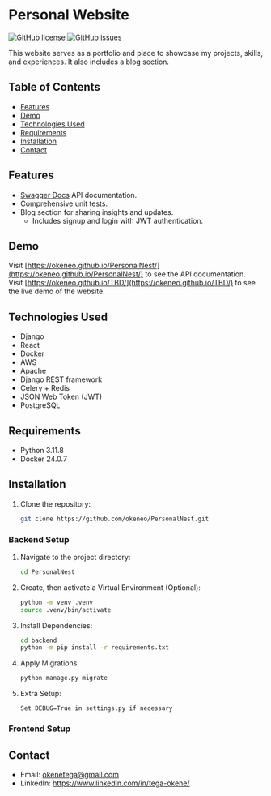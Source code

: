 # Personal Website

[![GitHub license](https://img.shields.io/badge/license-MIT-blue.svg)](https://github.com/okeneo/PersonalNest/blob/main/LICENSE)
[![GitHub issues](https://img.shields.io/github/issues/okeneo/PersonalNest.svg)](https://github.com/okeneo/PersonalNest/issues)

This website serves as a portfolio and place to showcase my projects, skills, and experiences. It also includes a blog section.

## Table of Contents

- [Features](#features)
- [Demo](#demo)
- [Technologies Used](#technologies-used)
- [Requirements](#requirements)
- [Installation](#installation)
- [Contact](#contact)

## Features

- [Swagger Docs](https://okeneo.github.io/PersonalNest/) API documentation.
- Comprehensive unit tests.
- Blog section for sharing insights and updates.
  - Includes signup and login with JWT authentication.

## Demo

Visit [https://okeneo.github.io/PersonalNest/](https://okeneo.github.io/PersonalNest/) to see the API documentation.  
Visit [https://okeneo.github.io/TBD/](https://okeneo.github.io/TBD/) to see the live demo of the website.

## Technologies Used

- Django
- React
- Docker
- AWS
- Apache
- Django REST framework
- Celery + Redis
- JSON Web Token (JWT)
- PostgreSQL

## Requirements
- Python 3.11.8
- Docker 24.0.7

## Installation

1. Clone the repository:

   ```bash
   git clone https://github.com/okeneo/PersonalNest.git
   ```

### Backend Setup

1. Navigate to the project directory:

    ```bash
    cd PersonalNest
    ```
2. Create, then activate a Virtual Environment (Optional):

    ```bash
    python -m venv .venv
    source .venv/bin/activate
    ```

3. Install Dependencies:

    ```bash
    cd backend
    python -m pip install -r requirements.txt
    ```

4. Apply Migrations

    ```bash
    python manage.py migrate
    ```

5. Extra Setup:

    ```
    Set DEBUG=True in settings.py if necessary
    ```

### Frontend Setup

## Contact
- Email: okenetega@gmail.com
- LinkedIn: https://www.linkedin.com/in/tega-okene/
